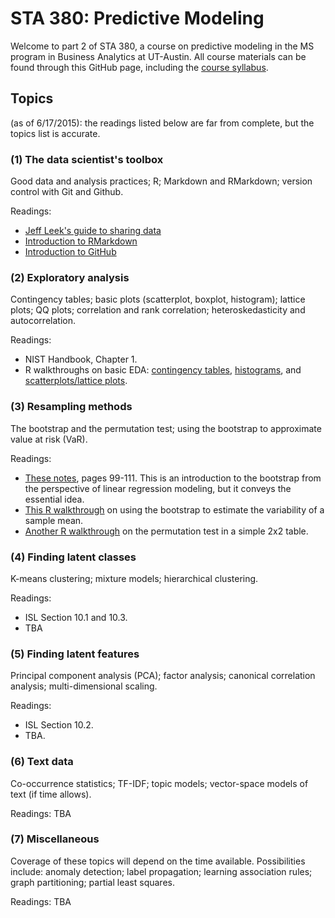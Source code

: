 # STA 380: Predictive Modeling

Welcome to part 2 of STA 380, a course on predictive modeling in the MS program in Business Analytics at UT-Austin.  All course materials can be found through this GitHub page, including the [course syllabus](syllabus.md).  

## Topics 

(as of 6/17/2015): the readings listed below are far from complete, but the topics list is accurate.

### (1) The data scientist's toolbox

Good data and analysis practices; R; Markdown and RMarkdown; version control with Git and Github.

Readings:  
- [Jeff Leek's guide to sharing data](https://github.com/jtleek/datasharing)  
- [Introduction to RMarkdown](http://rmarkdown.rstudio.com)  
- [Introduction to GitHub](https://help.github.com/articles/set-up-git/)    


### (2) Exploratory analysis

Contingency tables; basic plots (scatterplot, boxplot, histogram); lattice plots; QQ plots; correlation and rank correlation; heteroskedasticity and autocorrelation.  

Readings:  
- NIST Handbook, Chapter 1.  
- R walkthroughs on basic EDA: [contingency tables](http://jgscott.github.io/teaching/r/titanic/titanic.html), [histograms](http://jgscott.github.io/teaching/r/citytemps/citytemps.html), and [scatterplots/lattice plots](http://jgscott.github.io/teaching/r/sat/sat.html).   


### (3) Resampling methods

The bootstrap and the permutation test; using the bootstrap to approximate value at risk (VaR). 

Readings:  
- [These notes](http://jgscott.github.io/SDS325H_Spring2015/files/05-QuantifyingUncertaintyPart1.pdf), pages 99-111.  This is an introduction to the bootstrap from the perspective of linear regression modeling, but it conveys the essential idea.  
- [This R walkthrough](http://jgscott.github.io/teaching/r/creatinine/creatinine_bootstrap.html) on using the bootstrap to estimate the variability of a sample mean.  
- [Another R walkthrough](http://jgscott.github.io/teaching/r/titanic/titanic_permtest.html) on the permutation test in a simple 2x2 table.  



### (4) Finding latent classes

K-means clustering; mixture models; hierarchical clustering.

Readings:  
- ISL Section 10.1 and 10.3.  
- TBA  

### (5) Finding latent features

Principal component analysis (PCA); factor analysis; canonical correlation analysis; multi-dimensional scaling.

Readings:  
- ISL Section 10.2.  
- TBA.  


### (6) Text data

Co-occurrence statistics; TF-IDF; topic models; vector-space models of text (if time allows).

Readings: TBA


### (7) Miscellaneous

Coverage of these topics will depend on the time available.  Possibilities include: anomaly detection; label propagation; learning association rules; graph partitioning; partial least squares.  

Readings: TBA
